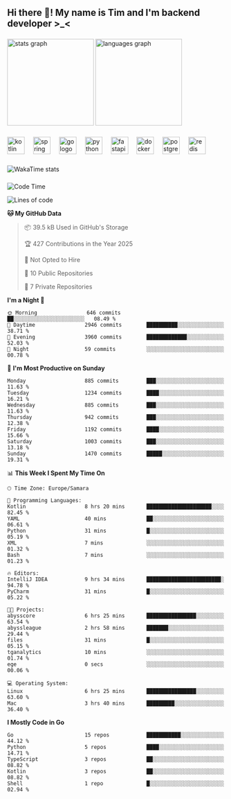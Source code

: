 <h2 align="left">Hi there 👋! My name is Tim and I'm backend developer >_<</h2>

###

<div align="left">
  <img src="https://github-readme-stats-qilm.vercel.app/api?username=intezya&hide_title=false&hide_rank=false&show_icons=true&include_all_commits=true&count_private=true&disable_animations=false&theme=omni&locale=en&hide_border=true&order=1&show=prs_merged&hide=issues" height="200" alt="stats graph"  />
  <img src="https://github-readme-stats-qilm.vercel.app/api/top-langs?username=intezya&locale=en&hide_title=false&layout=donut&langs_count=5&theme=omni&hide_border=true&order=2&exclude_repo=github-readme-stats&hide=mako" height="200" alt="languages graph"  />
</div>

###

<div align="left">
  <img src="https://img.shields.io/badge/Kotlin-7F52FF?logo=kotlin&logoColor=white&style=for-the-badge" height="40" alt="kotlin logo"  />
  <img width="12" />
  <img src="https://img.shields.io/badge/Spring-6DB33F?logo=spring&logoColor=black&style=for-the-badge" height="40" alt="spring logo"  />
  <img width="12" />
  <img src="https://img.shields.io/badge/Go-00ADD8?logo=go&logoColor=white&style=for-the-badge" height="40" alt="go logo"  />
  <img width="12" />
  <img src="https://img.shields.io/badge/Python-3776AB?logo=python&logoColor=white&style=for-the-badge" height="40" alt="python logo"  />
  <img width="12" />
  <img src="https://img.shields.io/badge/FastAPI-009688?logo=fastapi&logoColor=white&style=for-the-badge" height="40" alt="fastapi logo"  />
  <img width="12" />
  <img src="https://img.shields.io/badge/Docker-2496ED?logo=docker&logoColor=white&style=for-the-badge" height="40" alt="docker logo"  />
  <img width="12" />
  <img src="https://img.shields.io/badge/PostgreSQL-4169E1?logo=postgresql&logoColor=white&style=for-the-badge" height="40" alt="postgresql logo"  />
  <img width="12" />
  <img src="https://img.shields.io/badge/Redis-DC382D?logo=redis&logoColor=white&style=for-the-badge" height="40" alt="redis logo"  />
</div>

###

<picture>
	<source
		srcset="https://github-readme-stats-qilm.vercel.app/api/wakatime?username=intezya&theme=omni&layout=compact&hide_border=true"
		media="(prefers-color-scheme: dark)%2C (prefers-color-scheme: no-preference)"
	/>
	<img alt="WakaTime stats" src="https://github-readme-stats-qilm.vercel.app/api/wakatime?username=intezya&theme=omni&layout=compact&hide_border=true&"/>
</picture>

###

<!--START_SECTION:waka-->
![Code Time](http://img.shields.io/badge/Code%20Time-564%20hrs%2046%20mins-blue)

![Lines of code](https://img.shields.io/badge/From%20Hello%20World%20I%27ve%20Written-937.9%20thousand%20lines%20of%20code-blue)

**🐱 My GitHub Data** 

> 📦 39.5 kB Used in GitHub's Storage 
 > 
> 🏆 427 Contributions in the Year 2025
 > 
> 🚫 Not Opted to Hire
 > 
> 📜 10 Public Repositories 
 > 
> 🔑 7 Private Repositories 
 > 
**I'm a Night 🦉** 

```text
🌞 Morning                646 commits         ██░░░░░░░░░░░░░░░░░░░░░░░   08.49 % 
🌆 Daytime                2946 commits        ██████████░░░░░░░░░░░░░░░   38.71 % 
🌃 Evening                3960 commits        █████████████░░░░░░░░░░░░   52.03 % 
🌙 Night                  59 commits          ░░░░░░░░░░░░░░░░░░░░░░░░░   00.78 % 
```
📅 **I'm Most Productive on Sunday** 

```text
Monday                   885 commits         ███░░░░░░░░░░░░░░░░░░░░░░   11.63 % 
Tuesday                  1234 commits        ████░░░░░░░░░░░░░░░░░░░░░   16.21 % 
Wednesday                885 commits         ███░░░░░░░░░░░░░░░░░░░░░░   11.63 % 
Thursday                 942 commits         ███░░░░░░░░░░░░░░░░░░░░░░   12.38 % 
Friday                   1192 commits        ████░░░░░░░░░░░░░░░░░░░░░   15.66 % 
Saturday                 1003 commits        ███░░░░░░░░░░░░░░░░░░░░░░   13.18 % 
Sunday                   1470 commits        █████░░░░░░░░░░░░░░░░░░░░   19.31 % 
```


📊 **This Week I Spent My Time On** 

```text
🕑︎ Time Zone: Europe/Samara

💬 Programming Languages: 
Kotlin                   8 hrs 20 mins       █████████████████████░░░░   82.45 % 
YAML                     40 mins             ██░░░░░░░░░░░░░░░░░░░░░░░   06.61 % 
Python                   31 mins             █░░░░░░░░░░░░░░░░░░░░░░░░   05.19 % 
XML                      7 mins              ░░░░░░░░░░░░░░░░░░░░░░░░░   01.32 % 
Bash                     7 mins              ░░░░░░░░░░░░░░░░░░░░░░░░░   01.23 % 

🔥 Editors: 
IntelliJ IDEA            9 hrs 34 mins       ████████████████████████░   94.78 % 
PyCharm                  31 mins             █░░░░░░░░░░░░░░░░░░░░░░░░   05.22 % 

🐱‍💻 Projects: 
abysscore                6 hrs 25 mins       ████████████████░░░░░░░░░   63.54 % 
abyssleague              2 hrs 58 mins       ███████░░░░░░░░░░░░░░░░░░   29.44 % 
files                    31 mins             █░░░░░░░░░░░░░░░░░░░░░░░░   05.15 % 
tganalytics              10 mins             ░░░░░░░░░░░░░░░░░░░░░░░░░   01.74 % 
ege                      0 secs              ░░░░░░░░░░░░░░░░░░░░░░░░░   00.06 % 

💻 Operating System: 
Linux                    6 hrs 25 mins       ████████████████░░░░░░░░░   63.60 % 
Mac                      3 hrs 40 mins       █████████░░░░░░░░░░░░░░░░   36.40 % 
```

**I Mostly Code in Go** 

```text
Go                       15 repos            ███████████░░░░░░░░░░░░░░   44.12 % 
Python                   5 repos             ████░░░░░░░░░░░░░░░░░░░░░   14.71 % 
TypeScript               3 repos             ██░░░░░░░░░░░░░░░░░░░░░░░   08.82 % 
Kotlin                   3 repos             ██░░░░░░░░░░░░░░░░░░░░░░░   08.82 % 
Shell                    1 repo              █░░░░░░░░░░░░░░░░░░░░░░░░   02.94 % 
```




<!--END_SECTION:waka-->
